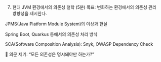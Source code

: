 
7. 현대 JVM 환경에서의 의존성 철학 (5분)
   목표: 변화하는 환경에서의 의존성 관리 방향성을 제시한다.

JPMS(Java Platform Module System)의 이상과 현실

Spring Boot, Quarkus 등에서의 의존성 처리 방식

SCA(Software Composition Analysis): Snyk, OWASP Dependency Check

🔭 의문 제기: “모든 의존성은 명시돼야만 하는가?”